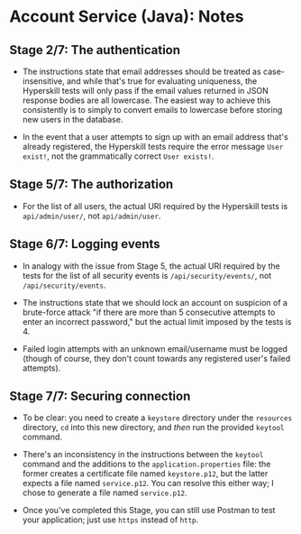 # Account Service (Java): Notes

## Stage 2/7: The authentication

- The instructions state that email addresses should be treated as case-insensitive, and while that's true for evaluating uniqueness, the Hyperskill tests will only pass if the email values returned in JSON response bodies are all lowercase. The easiest way to achieve this consistently is to simply to convert emails to lowercase before storing new users in the database.

- In the event that a user attempts to sign up with an email address that's already registered, the Hyperskill tests require the error message `User exist!`, not the grammatically correct `User exists!`.


## Stage 5/7: The authorization

- For the list of all users, the actual URI required by the Hyperskill tests is `api/admin/user/`, not `api/admin/user`.


## Stage 6/7: Logging events

- In analogy with the issue from Stage 5, the actual URI required by the tests for the list of all security events is `/api/security/events/`, not `/api/security/events`.

- The instructions state that we should lock an account on suspicion of a brute-force attack "if there are more than 5 consecutive attempts to enter an incorrect password," but the actual limit imposed by the tests is 4.

- Failed login attempts with an unknown email/username must be logged (though of course, they don't count towards any registered user's failed attempts).


## Stage 7/7: Securing connection

- To be clear: you need to create a `keystore` directory under the `resources` directory, `cd` into this new directory, and *then* run the provided `keytool` command.

- There's an inconsistency in the instructions between the `keytool` command and the additions to the `application.properties` file: the former creates a certificate file named `keystore.p12`, but the latter expects a file named `service.p12`. You can resolve this either way; I chose to generate a file named `service.p12`.

- Once you've completed this Stage, you can still use Postman to test your application; just use `https` instead of `http`.
